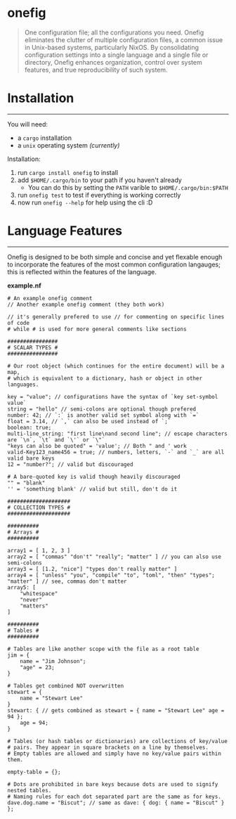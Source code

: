 # onefig
> One configuration file; all the configurations you need.
Onefig eliminates the clutter of multiple configuration files, a common issue in Unix-based systems, particularly NixOS. By consolidating configuration settings into a single language and a single file or directory, Onefig enhances organization, control over system features, and true reproducibility of such system.

# Installation
---
You will need:
- a `cargo` installation
- a `unix` operating system *(currently)*

Installation:
1. run `cargo install onefig` to install
2. add `$HOME/.cargo/bin` to your path if you haven't already
    - You can do this by setting the `PATH` varible to `$HOME/.cargo/bin:$PATH`
3. run `onefig test` to test if everything is working correctly
4. now run `onefig --help` for help using the cli :D

# Language Features
---
Onefig is designed to be both simple and concise and yet flexable enough to incorporate the features of the most common configuration langauges; this is reflected within the features of the language.

**example.nf**
```onefig
# An example onefig comment
// Another example onefig comment (they both work)

// it's generally prefered to use // for commenting on specific lines of code
# while # is used for more general comments like sections

################
# SCALAR TYPES #
################

# Our root object (which continues for the entire document) will be a map,
# which is equivalent to a dictionary, hash or object in other languages.

key = "value"; // configurations have the syntax of `key set-symbol value`
string = "hello" // semi-colons are optional though prefered
number: 42; // `:` is another valid set symbol along with `=`
float = 3.14, // `,` can also be used instead of `;`
boolean: true;
multi-line_string: "first line\nand second line"; // escape characters are `\n`, `\t` and `\'` or `\"`
"keys can also be quoted" = 'value'; // Both " and ' work
valid-Key123_name456 = true; // numbers, letters, `-` and `_` are all valid bare keys
12 = "number?"; // valid but discouraged

# A bare-quoted key is valid though heavily discouraged
"" = "blank"
'' = 'something blank' // valid but still, don't do it

####################
# COLLECTION TYPES #
####################

##########
# Arrays #
##########

array1 = [ 1, 2, 3 ]
array2 = [ "commas" "don't" "really"; "matter" ] // you can also use semi-colons
array3 = [ [1.2, "nice"] "types don't really matter" ]
array4 = [ "unless" "you", "compile" "to", "toml", "then" "types"; "matter" ] // see, commas don't matter
array5: [
    "whitespace"
    "never"
    "matters"
]

##########
# Tables #
##########

# Tables are like another scope with the file as a root table
jim = {
    name = "Jim Johnson";
    "age" = 23;
}

# Tables get combined NOT overwritten
stewart = {
    name = "Stewart Lee"
}
stewart: { // gets combined as stewart = { name = "Stewart Lee" age = 94 };
    age = 94;
}

# Tables (or hash tables or dictionaries) are collections of key/value
# pairs. They appear in square brackets on a line by themselves.
# Empty tables are allowed and simply have no key/value pairs within them.

empty-table = {};

# Dots are prohibited in bare keys because dots are used to signify nested tables.
# Naming rules for each dot separated part are the same as for keys.
dave.dog.name = "Biscut"; // same as dave: { dog: { name = "Biscut" } };
```